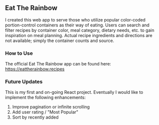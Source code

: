 ## Eat The Rainbow

I created this web app to serve those who utilize popular color-coded portion-control containers as their way of eating. Users can search and filter recipes by container color, meal category, dietary needs, etc. to gain inspiration on meal planning. Actual recipe ingredients and directions are not available; simply the container counts and source.

### How to Use

The official Eat The Rainbow app can be found here: https://eattherainbow.recipes

### Future Updates

This is my first and on-going React project. Eventually I would like to implement the following enhancements:

1. Improve pagination or infinite scrolling
2. Add user rating / "Most Popular"
3. Sort by recently added